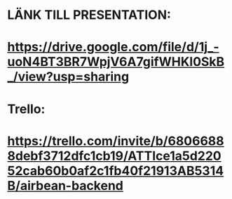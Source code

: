 # LÄNK TILL PRESENTATION:
# https://drive.google.com/file/d/1j_-uoN4BT3BR7WpjV6A7gifWHKl0SkB_/view?usp=sharing
# Trello:
# https://trello.com/invite/b/68066888debf3712dfc1cb19/ATTIce1a5d22052cab60b0af2c1fb40f21913AB5314B/airbean-backend
